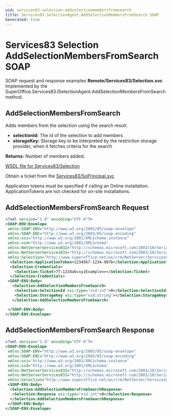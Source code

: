 ```yaml
---
uid: services83-selection-addselectionmembersfromsearch
title: Services83.SelectionAgent.AddSelectionMembersFromSearch SOAP
Generated: true
---
```


# Services83 Selection AddSelectionMembersFromSearch SOAP

SOAP request and response examples **Remote/Services83/Selection.svc**
Implemented by the <see cref="M:SuperOffice.Services83.ISelectionAgent.AddSelectionMembersFromSearch">SuperOffice.Services83.ISelectionAgent.AddSelectionMembersFromSearch</see> method.

## AddSelectionMembersFromSearch

Adds members from the selection using the search result.

* **selectionId:** The id of the selection to add members
* **storageKey:** Storage key to be interpreted by the restriction storage provider, when it fetches criteria for the search

**Returns:** Number of members added.


[WSDL file for Services83/Selection](../Services83-Selection.md)

Obtain a ticket from the [Services83/SoPrincipal.svc](../SoPrincipal/index.md)

Application tokens must be specified if calling an Online installation. ApplicationTokens are not checked for on-site installations.

## AddSelectionMembersFromSearch Request

```xml
<?xml version="1.0" encoding="UTF-8"?>
<SOAP-ENV:Envelope
 xmlns:SOAP-ENV="http://www.w3.org/2003/05/soap-envelope"
 xmlns:SOAP-ENC="http://www.w3.org/2003/05/soap-encoding"
 xmlns:xsi="http://www.w3.org/2001/XMLSchema-instance"
 xmlns:xsd="http://www.w3.org/2001/XMLSchema"
 xmlns:NetServerServices832="http://schemas.microsoft.com/2003/10/Serialization/Arrays"
 xmlns:NetServerServices831="http://schemas.microsoft.com/2003/10/Serialization/"
 xmlns:Selection="http://www.superoffice.net/ws/crm/NetServer/Services83">
  <Selection:ApplicationToken>1234567-1234-9876</Selection:ApplicationToken>
  <Selection:Credentials>
    <Selection:Ticket>7T:1234abcxyzExample==</Selection:Ticket>
  </Selection:Credentials>
 <SOAP-ENV:Body>
   <Selection:AddSelectionMembersFromSearch>
    <Selection:SelectionId xsi:type="xsd:int">0</Selection:SelectionId>
    <Selection:StorageKey xsi:type="xsd:string"></Selection:StorageKey>
   </Selection:AddSelectionMembersFromSearch>

 </SOAP-ENV:Body>
</SOAP-ENV:Envelope>

```


## AddSelectionMembersFromSearch Response

```xml
<?xml version="1.0" encoding="UTF-8"?>
<SOAP-ENV:Envelope
 xmlns:SOAP-ENV="http://www.w3.org/2003/05/soap-envelope"
 xmlns:SOAP-ENC="http://www.w3.org/2003/05/soap-encoding"
 xmlns:xsi="http://www.w3.org/2001/XMLSchema-instance"
 xmlns:xsd="http://www.w3.org/2001/XMLSchema"
 xmlns:NetServerServices832="http://schemas.microsoft.com/2003/10/Serialization/Arrays"
 xmlns:NetServerServices831="http://schemas.microsoft.com/2003/10/Serialization/"
 xmlns:Selection="http://www.superoffice.net/ws/crm/NetServer/Services83">
 <SOAP-ENV:Body>
  <Selection:AddSelectionMembersFromSearchResponse>
   <Selection:Response xsi:type="xsd:int">0</Selection:Response>
  </Selection:AddSelectionMembersFromSearchResponse>
 </SOAP-ENV:Body>
</SOAP-ENV:Envelope>

```

